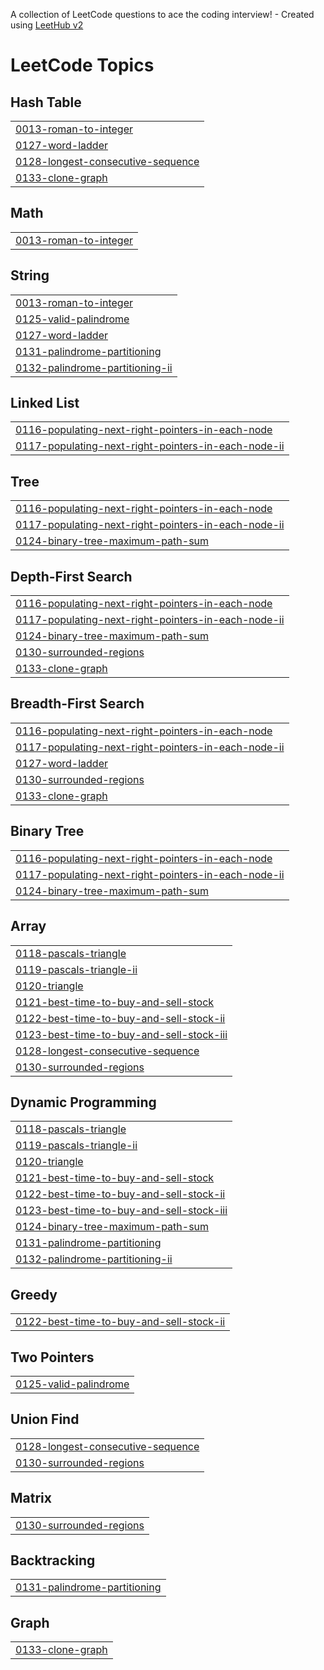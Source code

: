A collection of LeetCode questions to ace the coding interview! - Created using [LeetHub v2](https://github.com/arunbhardwaj/LeetHub-2.0)
<!---LeetCode Topics Start-->
# LeetCode Topics
## Hash Table
|  |
| ------- |
| [0013-roman-to-integer](https://github.com/nilf4/LeetcodeRudra/tree/master/0013-roman-to-integer) |
| [0127-word-ladder](https://github.com/nilf4/LeetcodeRudra/tree/master/0127-word-ladder) |
| [0128-longest-consecutive-sequence](https://github.com/nilf4/LeetcodeRudra/tree/master/0128-longest-consecutive-sequence) |
| [0133-clone-graph](https://github.com/nilf4/LeetcodeRudra/tree/master/0133-clone-graph) |
## Math
|  |
| ------- |
| [0013-roman-to-integer](https://github.com/nilf4/LeetcodeRudra/tree/master/0013-roman-to-integer) |
## String
|  |
| ------- |
| [0013-roman-to-integer](https://github.com/nilf4/LeetcodeRudra/tree/master/0013-roman-to-integer) |
| [0125-valid-palindrome](https://github.com/nilf4/LeetcodeRudra/tree/master/0125-valid-palindrome) |
| [0127-word-ladder](https://github.com/nilf4/LeetcodeRudra/tree/master/0127-word-ladder) |
| [0131-palindrome-partitioning](https://github.com/nilf4/LeetcodeRudra/tree/master/0131-palindrome-partitioning) |
| [0132-palindrome-partitioning-ii](https://github.com/nilf4/LeetcodeRudra/tree/master/0132-palindrome-partitioning-ii) |
## Linked List
|  |
| ------- |
| [0116-populating-next-right-pointers-in-each-node](https://github.com/nilf4/LeetcodeRudra/tree/master/0116-populating-next-right-pointers-in-each-node) |
| [0117-populating-next-right-pointers-in-each-node-ii](https://github.com/nilf4/LeetcodeRudra/tree/master/0117-populating-next-right-pointers-in-each-node-ii) |
## Tree
|  |
| ------- |
| [0116-populating-next-right-pointers-in-each-node](https://github.com/nilf4/LeetcodeRudra/tree/master/0116-populating-next-right-pointers-in-each-node) |
| [0117-populating-next-right-pointers-in-each-node-ii](https://github.com/nilf4/LeetcodeRudra/tree/master/0117-populating-next-right-pointers-in-each-node-ii) |
| [0124-binary-tree-maximum-path-sum](https://github.com/nilf4/LeetcodeRudra/tree/master/0124-binary-tree-maximum-path-sum) |
## Depth-First Search
|  |
| ------- |
| [0116-populating-next-right-pointers-in-each-node](https://github.com/nilf4/LeetcodeRudra/tree/master/0116-populating-next-right-pointers-in-each-node) |
| [0117-populating-next-right-pointers-in-each-node-ii](https://github.com/nilf4/LeetcodeRudra/tree/master/0117-populating-next-right-pointers-in-each-node-ii) |
| [0124-binary-tree-maximum-path-sum](https://github.com/nilf4/LeetcodeRudra/tree/master/0124-binary-tree-maximum-path-sum) |
| [0130-surrounded-regions](https://github.com/nilf4/LeetcodeRudra/tree/master/0130-surrounded-regions) |
| [0133-clone-graph](https://github.com/nilf4/LeetcodeRudra/tree/master/0133-clone-graph) |
## Breadth-First Search
|  |
| ------- |
| [0116-populating-next-right-pointers-in-each-node](https://github.com/nilf4/LeetcodeRudra/tree/master/0116-populating-next-right-pointers-in-each-node) |
| [0117-populating-next-right-pointers-in-each-node-ii](https://github.com/nilf4/LeetcodeRudra/tree/master/0117-populating-next-right-pointers-in-each-node-ii) |
| [0127-word-ladder](https://github.com/nilf4/LeetcodeRudra/tree/master/0127-word-ladder) |
| [0130-surrounded-regions](https://github.com/nilf4/LeetcodeRudra/tree/master/0130-surrounded-regions) |
| [0133-clone-graph](https://github.com/nilf4/LeetcodeRudra/tree/master/0133-clone-graph) |
## Binary Tree
|  |
| ------- |
| [0116-populating-next-right-pointers-in-each-node](https://github.com/nilf4/LeetcodeRudra/tree/master/0116-populating-next-right-pointers-in-each-node) |
| [0117-populating-next-right-pointers-in-each-node-ii](https://github.com/nilf4/LeetcodeRudra/tree/master/0117-populating-next-right-pointers-in-each-node-ii) |
| [0124-binary-tree-maximum-path-sum](https://github.com/nilf4/LeetcodeRudra/tree/master/0124-binary-tree-maximum-path-sum) |
## Array
|  |
| ------- |
| [0118-pascals-triangle](https://github.com/nilf4/LeetcodeRudra/tree/master/0118-pascals-triangle) |
| [0119-pascals-triangle-ii](https://github.com/nilf4/LeetcodeRudra/tree/master/0119-pascals-triangle-ii) |
| [0120-triangle](https://github.com/nilf4/LeetcodeRudra/tree/master/0120-triangle) |
| [0121-best-time-to-buy-and-sell-stock](https://github.com/nilf4/LeetcodeRudra/tree/master/0121-best-time-to-buy-and-sell-stock) |
| [0122-best-time-to-buy-and-sell-stock-ii](https://github.com/nilf4/LeetcodeRudra/tree/master/0122-best-time-to-buy-and-sell-stock-ii) |
| [0123-best-time-to-buy-and-sell-stock-iii](https://github.com/nilf4/LeetcodeRudra/tree/master/0123-best-time-to-buy-and-sell-stock-iii) |
| [0128-longest-consecutive-sequence](https://github.com/nilf4/LeetcodeRudra/tree/master/0128-longest-consecutive-sequence) |
| [0130-surrounded-regions](https://github.com/nilf4/LeetcodeRudra/tree/master/0130-surrounded-regions) |
## Dynamic Programming
|  |
| ------- |
| [0118-pascals-triangle](https://github.com/nilf4/LeetcodeRudra/tree/master/0118-pascals-triangle) |
| [0119-pascals-triangle-ii](https://github.com/nilf4/LeetcodeRudra/tree/master/0119-pascals-triangle-ii) |
| [0120-triangle](https://github.com/nilf4/LeetcodeRudra/tree/master/0120-triangle) |
| [0121-best-time-to-buy-and-sell-stock](https://github.com/nilf4/LeetcodeRudra/tree/master/0121-best-time-to-buy-and-sell-stock) |
| [0122-best-time-to-buy-and-sell-stock-ii](https://github.com/nilf4/LeetcodeRudra/tree/master/0122-best-time-to-buy-and-sell-stock-ii) |
| [0123-best-time-to-buy-and-sell-stock-iii](https://github.com/nilf4/LeetcodeRudra/tree/master/0123-best-time-to-buy-and-sell-stock-iii) |
| [0124-binary-tree-maximum-path-sum](https://github.com/nilf4/LeetcodeRudra/tree/master/0124-binary-tree-maximum-path-sum) |
| [0131-palindrome-partitioning](https://github.com/nilf4/LeetcodeRudra/tree/master/0131-palindrome-partitioning) |
| [0132-palindrome-partitioning-ii](https://github.com/nilf4/LeetcodeRudra/tree/master/0132-palindrome-partitioning-ii) |
## Greedy
|  |
| ------- |
| [0122-best-time-to-buy-and-sell-stock-ii](https://github.com/nilf4/LeetcodeRudra/tree/master/0122-best-time-to-buy-and-sell-stock-ii) |
## Two Pointers
|  |
| ------- |
| [0125-valid-palindrome](https://github.com/nilf4/LeetcodeRudra/tree/master/0125-valid-palindrome) |
## Union Find
|  |
| ------- |
| [0128-longest-consecutive-sequence](https://github.com/nilf4/LeetcodeRudra/tree/master/0128-longest-consecutive-sequence) |
| [0130-surrounded-regions](https://github.com/nilf4/LeetcodeRudra/tree/master/0130-surrounded-regions) |
## Matrix
|  |
| ------- |
| [0130-surrounded-regions](https://github.com/nilf4/LeetcodeRudra/tree/master/0130-surrounded-regions) |
## Backtracking
|  |
| ------- |
| [0131-palindrome-partitioning](https://github.com/nilf4/LeetcodeRudra/tree/master/0131-palindrome-partitioning) |
## Graph
|  |
| ------- |
| [0133-clone-graph](https://github.com/nilf4/LeetcodeRudra/tree/master/0133-clone-graph) |
<!---LeetCode Topics End-->